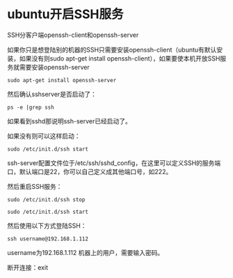 ubuntu开启SSH服务
================

SSH分客户端openssh-client和openssh-server

如果你只是想登陆别的机器的SSH只需要安装openssh-client（ubuntu有默认安装，如果没有则sudo apt-get install openssh-client），如果要使本机开放SSH服务就需要安装openssh-server

    sudo apt-get install openssh-server

然后确认sshserver是否启动了：

    ps -e |grep ssh

如果看到sshd那说明ssh-server已经启动了。

如果没有则可以这样启动：

    sudo /etc/init.d/ssh start

ssh-server配置文件位于/etc/ssh/sshd\_config，在这里可以定义SSH的服务端口，默认端口是22，你可以自己定义成其他端口号，如222。

然后重启SSH服务：

    sudo /etc/init.d/ssh stop

    sudo /etc/init.d/ssh start

然后使用以下方式登陆SSH：

    ssh username@192.168.1.112 

username为192.168.1.112 机器上的用户，需要输入密码。

断开连接：exit
